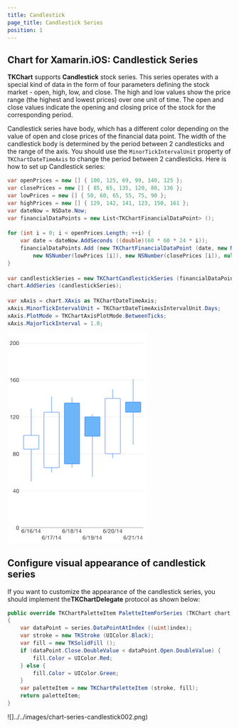 ```yaml
---
title: Candlestick
page_title: Candlestick Series
position: 1
---
```


## Chart for Xamarin.iOS: Candlestick Series

**TKChart** supports **Candlestick** stock series. This series operates with a special kind of data in the form of four parameters defining the stock market - open, high, low, and close. The high and low values show the price range (the highest and lowest prices) over one unit of time. The open and close values indicate the opening and closing price of the stock for the corresponding period. 

Candlestick series have body, which has a different color depending on the value of open and close prices of the financial data point. The width of the candlestick body is determined by the period between 2 candlesticks and the range of the axis. You should use the <code>MinorTickIntervalUnit</code> property of <code>TKChartDateTimeAxis</code> to change the period between 2 candlesticks. Here is how to set up Candlestick series:

```C#
var openPrices = new [] { 100, 125, 69, 99, 140, 125 };
var closePrices = new [] { 85, 65, 135, 120, 80, 136 };
var lowPrices = new [] { 50, 60, 65, 55, 75, 90 };
var highPrices = new [] { 129, 142, 141, 123, 150, 161 };
var dateNow = NSDate.Now;
var financialDataPoints = new List<TKChartFinancialDataPoint> ();

for (int i = 0; i < openPrices.Length; ++i) {
    var date = dateNow.AddSeconds ((double)(60 * 60 * 24 * i));
    financialDataPoints.Add (new TKChartFinancialDataPoint (date, new NSNumber(openPrices [i]), new NSNumber(highPrices [i]), 
        new NSNumber(lowPrices [i]), new NSNumber(closePrices [i]), null));
}

var candlestickSeries = new TKChartCandlestickSeries (financialDataPoints.ToArray ());
chart.AddSeries (candlestickSeries);

var xAxis = chart.XAxis as TKChartDateTimeAxis;
xAxis.MinorTickIntervalUnit = TKChartDateTimeAxisIntervalUnit.Days;
xAxis.PlotMode = TKChartAxisPlotMode.BetweenTicks;
xAxis.MajorTickInterval = 1.0;
```

![](../../images/chart-series-candlestick001.png)

## Configure visual appearance of candlestick series

If you want to customize the appearance of the candlestick series, you should implement the**TKChartDelegate** protocol as shown below:

```C#
public override TKChartPaletteItem PaletteItemForSeries (TKChart chart, TKChartSeries series, nint index)
{
    var dataPoint = series.DataPointAtIndex ((uint)index);
    var stroke = new TKStroke (UIColor.Black);
    var fill = new TKSolidFill ();
    if (dataPoint.Close.DoubleValue < dataPoint.Open.DoubleValue) {
        fill.Color = UIColor.Red;
    } else {
        fill.Color = UIColor.Green;
    }
    var paletteItem = new TKChartPaletteItem (stroke, fill);
    return paletteItem;
}
```

![]../../images/chart-series-candlestick002.png)
